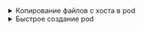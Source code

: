 <details>
<summary>Копирование файлов с хоста в pod</summary>

`kubectl cp filename namespace/podname:/path_pod`

Пример команды:

`kubectl cp demo-small-20170815.sql default/pgback:/tmp`

</details>

<details>
<summary>Быстрое создание pod</summary>

`kubectl run -it podname --image=image -- bash`

Пример команды:

`kubectl run -it pgto --image=registry.developers.crunchydata.com/crunchydata/crunchy-postgres:ubi8-16.1-0 -- bash`

</details>